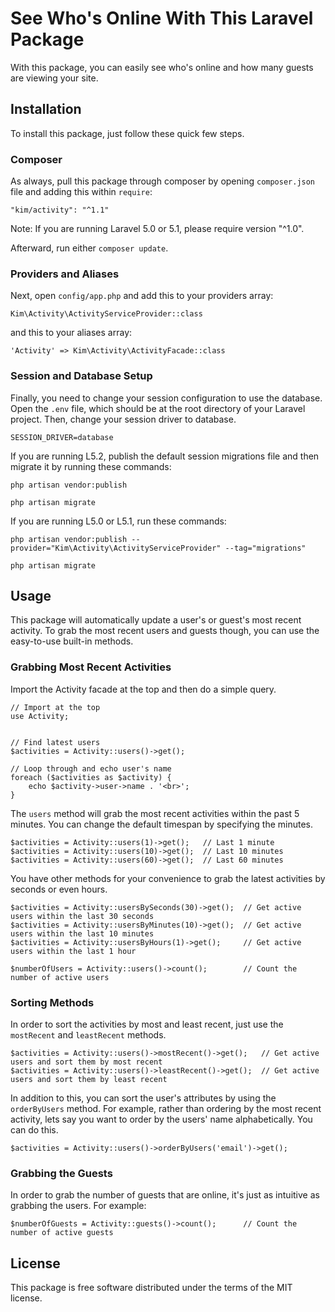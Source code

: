 # See Who's Online With This Laravel Package

With this package, you can easily see who's online and how many guests are viewing your site.

## Installation

To install this package, just follow these quick few steps.

### Composer

As always, pull this package through composer by opening `composer.json` file and adding this within `require`:

```
"kim/activity": "^1.1"
```

Note: If you are running Laravel 5.0 or 5.1, please require version "^1.0".

Afterward, run either `composer update`.

### Providers and Aliases

Next, open `config/app.php` and add this to your providers array:

```
Kim\Activity\ActivityServiceProvider::class
```

and this to your aliases array:

```
'Activity' => Kim\Activity\ActivityFacade::class
```

### Session and Database Setup

Finally, you need to change your session configuration to use the database. Open the `.env` file, which should be at the root directory of your Laravel project. Then, change your session driver to database.

```
SESSION_DRIVER=database
```

If you are running L5.2, publish the default session migrations file and then migrate it by running these commands:

```
php artisan vendor:publish

php artisan migrate
```

If you are running L5.0 or L5.1, run these commands:

```
php artisan vendor:publish --provider="Kim\Activity\ActivityServiceProvider" --tag="migrations"

php artisan migrate
```

## Usage

This package will automatically update a user's or guest's most recent activity. To grab the most recent users and guests though, you can use the easy-to-use built-in methods.

### Grabbing Most Recent Activities

Import the Activity facade at the top and then do a simple query.

```
// Import at the top
use Activity;


// Find latest users
$activities = Activity::users()->get();

// Loop through and echo user's name
foreach ($activities as $activity) {
    echo $activity->user->name . '<br>';
}
```

The `users` method will grab the most recent activities within the past 5 minutes. You can change the default timespan by specifying the minutes.

```
$activities = Activity::users(1)->get();   // Last 1 minute
$activities = Activity::users(10)->get();  // Last 10 minutes
$activities = Activity::users(60)->get();  // Last 60 minutes
```

You have other methods for your convenience to grab the latest activities by seconds or even hours.

```
$activities = Activity::usersBySeconds(30)->get();  // Get active users within the last 30 seconds
$activities = Activity::usersByMinutes(10)->get();  // Get active users within the last 10 minutes
$activities = Activity::usersByHours(1)->get();     // Get active users within the last 1 hour

$numberOfUsers = Activity::users()->count();        // Count the number of active users
```

### Sorting Methods

In order to sort the activities by most and least recent, just use the `mostRecent` and `leastRecent` methods.

```
$activities = Activity::users()->mostRecent()->get();   // Get active users and sort them by most recent
$activities = Activity::users()->leastRecent()->get();  // Get active users and sort them by least recent
```

In addition to this, you can sort the user's attributes by using the `orderByUsers` method. For example, rather than ordering by the most recent activity, lets say you want to order by the users' name alphabetically. You can do this.

```
$activities = Activity::users()->orderByUsers('email')->get();
```

### Grabbing the Guests

In order to grab the number of guests that are online, it's just as intuitive as grabbing the users. For example:

```
$numberOfGuests = Activity::guests()->count();      // Count the number of active guests
```

## License

This package is free software distributed under the terms of the MIT license.